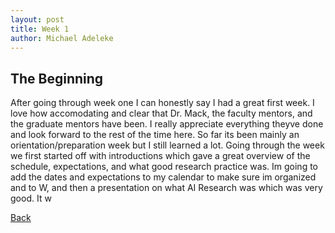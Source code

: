 ```yaml
---
layout: post
title: Week 1
author: Michael Adeleke
---
```

## The Beginning
  After going through week one I can honestly say I had a great first week. I love how accomodating and clear that Dr. Mack, the faculty mentors, and the graduate mentors have been. I really appreciate everything theyve done and look forward to the rest of the time here. So far its been mainly an orientation/preparation week but I still learned a lot. Going through the week we first started off with introductions which gave a great overview of the schedule, expectations, and what good research practice was. Im going to add the dates and expectations to my calendar to make sure im organized and to  W, and then a presentation on what AI Research was which was very good. It w

[Back](./)
